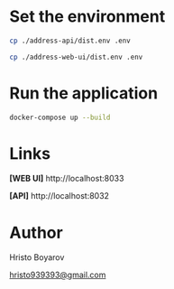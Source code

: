 # Set the environment

```sh
cp ./address-api/dist.env .env
```

```sh
cp ./address-web-ui/dist.env .env
```

# Run the application

```sh
docker-compose up --build
```

# Links

**[WEB UI]** http://localhost:8033

**[API]** http://localhost:8032

# Author

Hristo Boyarov

hristo939393@gmail.com